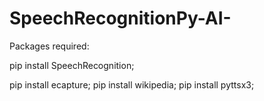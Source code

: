 # SpeechRecognitionPy-AI-

Packages required:

pip install SpeechRecognition;




pip install ecapture;
pip install wikipedia;
pip install pyttsx3;

